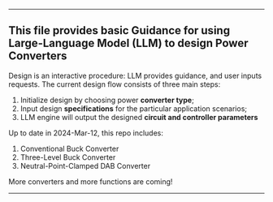 -----------------------------------------------------------------------------------------------------
  This file provides basic Guidance for using **Large-Language Model (LLM) to design Power Converters**
-----------------------------------------------------------------------------------------------------

Design is an interactive procedure: LLM provides guidance, and user inputs requests.
The current design flow consists of three main steps:
  1. Initialize design by choosing power **converter type**;
  2. Input design **specifications** for the particular application scenarios;
  3. LLM engine will output the designed **circuit and controller parameters**


Up to date in 2024-Mar-12, this repo includes:
  1. Conventional Buck Converter
  2. Three-Level Buck Converter
  3. Neutral-Point-Clamped DAB Converter

More converters and more functions are coming!

-----------------------------------------------------------------------------------------------------
